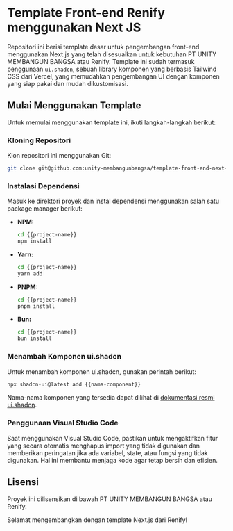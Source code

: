 # Template Front-end Renify menggunakan Next JS

Repositori ini berisi template dasar untuk pengembangan front-end menggunakan Next.js yang telah disesuaikan untuk kebutuhan PT UNITY MEMBANGUN BANGSA atau Renify. Template ini sudah termasuk penggunaan `ui.shadcn`, sebuah library komponen yang berbasis Tailwind CSS dari Vercel, yang memudahkan pengembangan UI dengan komponen yang siap pakai dan mudah dikustomisasi.

## Mulai Menggunakan Template

Untuk memulai menggunakan template ini, ikuti langkah-langkah berikut:

### Kloning Repositori

Klon repositori ini menggunakan Git:

```bash
git clone git@github.com:unity-membangunbangsa/template-front-end-next-js.git {{project-name}}
```

### Instalasi Dependensi

Masuk ke direktori proyek dan instal dependensi menggunakan salah satu package manager berikut:

- **NPM:**

  ```bash
  cd {{project-name}}
  npm install
  ```

- **Yarn:**

  ```bash
  cd {{project-name}}
  yarn add
  ```

- **PNPM:**

  ```bash
  cd {{project-name}}
  pnpm install
  ```

- **Bun:**
  ```bash
  cd {{project-name}}
  bun install
  ```

### Menambah Komponen ui.shadcn

Untuk menambah komponen ui.shadcn, gunakan perintah berikut:

```bash
npx shadcn-ui@latest add {{nama-component}}
```

Nama-nama komponen yang tersedia dapat dilihat di [dokumentasi resmi ui.shadcn](https://ui.shadcn.com/docs/components).

### Penggunaan Visual Studio Code

Saat menggunakan Visual Studio Code, pastikan untuk mengaktifkan fitur yang secara otomatis menghapus import yang tidak digunakan dan memberikan peringatan jika ada variabel, state, atau fungsi yang tidak digunakan. Hal ini membantu menjaga kode agar tetap bersih dan efisien.

## Lisensi

Proyek ini dilisensikan di bawah PT UNITY MEMBANGUN BANGSA atau Renify.

Selamat mengembangkan dengan template Next.js dari Renify!
